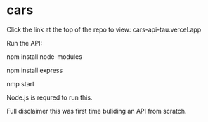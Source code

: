 # cars

Click the link at the top of the repo to view:
cars-api-tau.vercel.app

Run the API:

npm install node-modules

npm install express

nmp start

Node.js is requred to run this.

Full disclaimer this was first time buliding an API from scratch.
